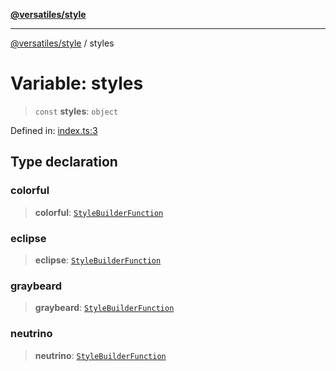 [**@versatiles/style**](../README.md)

***

[@versatiles/style](../globals.md) / styles

# Variable: styles

> `const` **styles**: `object`

Defined in: [index.ts:3](https://github.com/versatiles-org/versatiles-style/blob/d8cc33a46b85aeaa89bfc9bbd1ece1792d845335/src/index.ts#L3)

## Type declaration

### colorful

> **colorful**: [`StyleBuilderFunction`](../interfaces/StyleBuilderFunction.md)

### eclipse

> **eclipse**: [`StyleBuilderFunction`](../interfaces/StyleBuilderFunction.md)

### graybeard

> **graybeard**: [`StyleBuilderFunction`](../interfaces/StyleBuilderFunction.md)

### neutrino

> **neutrino**: [`StyleBuilderFunction`](../interfaces/StyleBuilderFunction.md)
